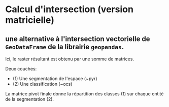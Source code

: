 # Calcul d'intersection (version matricielle)
## une alternative à l'intersection vectorielle de `GeoDataFrame` de la librairie `geopandas`.

Ici, le raster résultant est obtenu par une somme de matrices.

Deux couches:
- (1) Une segmentation de l'espace (~pyr)
- (2) Une classification (~ocs)

La matrice pivot finale donne la répartition des classes (1) sur chaque entité de la segmentation (2).
